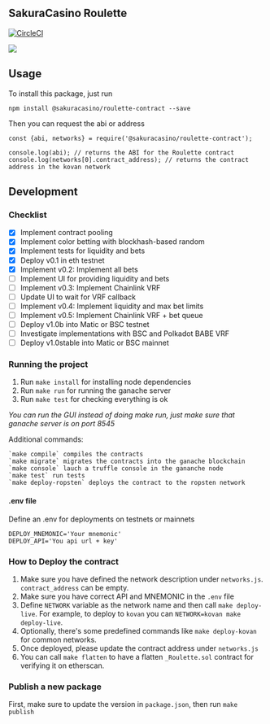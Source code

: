 SakuraCasino Roulette
---
[![CircleCI](https://circleci.com/gh/sakuracasino/roulette-contract.svg?style=svg)](https://circleci.com/gh/sakuracasino/roulette-contract)

![](https://github.com/ivandiazwm/crypto-roulette/blob/master/preview.jpg?raw=true)

## Usage
To install this package, just run
```
npm install @sakuracasino/roulette-contract --save
```

Then you can request the abi or address
```
const {abi, networks} = require('@sakuracasino/roulette-contract');

console.log(abi); // returns the ABI for the Roulette contract
console.log(networks[0].contract_address); // returns the contract address in the kovan network
```

## Development

### Checklist
- [x] Implement contract pooling
- [x] Implement color betting with blockhash-based random 
- [x] Implement tests for liquidity and bets
- [x] Deploy v0.1 in eth testnet
- [x] Implement v0.2: Implement all bets
- [ ] Implement UI for providing liquidity and bets
- [ ] Implement v0.3: Implement Chainlink VRF
- [ ] Update UI to wait for VRF callback
- [ ] Implement v0.4: Implement liquidity and max bet limits
- [ ] Implement v0.5: Implement Chainlink VRF + bet queue
- [ ] Deploy v1.0b into Matic or BSC testnet
- [ ] Investigate implementations with BSC and Polkadot BABE VRF
- [ ] Deploy v1.0stable into Matic or BSC mainnet 

### Running the project
1. Run `make install` for installing node dependencies
2. Run `make run` for running the ganache server
2. Run `make test` for checking everything is ok

_You can run the GUI instead of doing make run, just make sure that ganache server is on port 8545_

Additional commands:
```
`make compile` compiles the contracts
`make migrate` migrates the contracts into the ganache blockchain
`make console` lauch a truffle console in the gananche node
`make test` run tests
`make deploy-ropsten` deploys the contract to the ropsten network
```
#### .env file
Define an .env for deployments on testnets or mainnets
```
DEPLOY_MNEMONIC='Your mnemonic'
DEPLOY_API='You api url + key'
```

### How to Deploy the contract

1. Make sure you have defined the network description under `networks.js`. `contract_address` can be empty.
2. Make sure you have correct API and MNEMONIC in the `.env` file
3. Define `NETWORK` variable as the network name and then call `make deploy-live`. For example, to deploy to `kovan` you can `NETWORK=kovan make deploy-live`.
4. Optionally, there's some predefined commands like `make deploy-kovan` for common networks.
5. Once deployed, please update the contract address under `networks.js`
6. You can call `make flatten` to have a flatten `_Roulette.sol` contract for verifying it on etherscan.

### Publish a new package
First, make sure to update the version in `package.json`, then run `make publish`